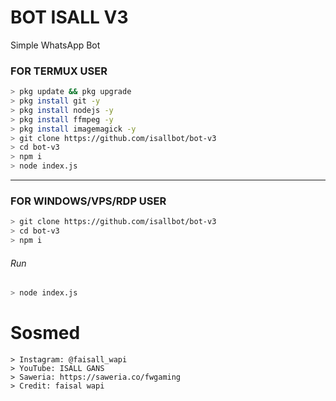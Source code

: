 # BOT ISALL V3
Simple WhatsApp Bot

### FOR TERMUX USER
```bash
> pkg update && pkg upgrade
> pkg install git -y
> pkg install nodejs -y
> pkg install ffmpeg -y
> pkg install imagemagick -y
> git clone https://github.com/isallbot/bot-v3
> cd bot-v3
> npm i
> node index.js
```

---------

### FOR WINDOWS/VPS/RDP USER
```bash
> git clone https://github.com/isallbot/bot-v3
> cd bot-v3
> npm i
```
###### Run
```bash
> node index.js
```

# Sosmed
```
> Instagram: @faisall_wapi
> YouTube: ISALL GANS
> Saweria: https://saweria.co/fwgaming
> Credit: faisal wapi
```
